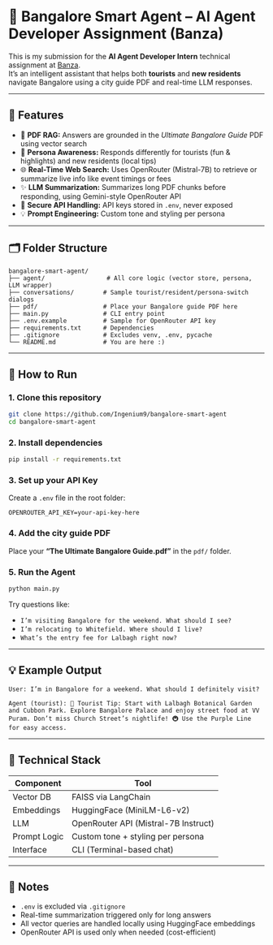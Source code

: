# 🧠 Bangalore Smart Agent – AI Agent Developer Assignment (Banza)

This is my submission for the **AI Agent Developer Intern** technical assignment at [Banza](https://www.banza.xyz/).  
It’s an intelligent assistant that helps both **tourists** and **new residents** navigate Bangalore using a city guide PDF and real-time LLM responses.

---

## 🔧 Features

- 📄 **PDF RAG:** Answers are grounded in the _Ultimate Bangalore Guide_ PDF using vector search
- 🧍 **Persona Awareness:** Responds differently for tourists (fun & highlights) and new residents (local tips)
- 🌐 **Real-Time Web Search:** Uses OpenRouter (Mistral-7B) to retrieve or summarize live info like event timings or fees
- ✨ **LLM Summarization:** Summarizes long PDF chunks before responding, using Gemini-style OpenRouter API
- 🔐 **Secure API Handling:** API keys stored in `.env`, never exposed
- 💡 **Prompt Engineering:** Custom tone and styling per persona

---

## 🗂 Folder Structure

```
bangalore-smart-agent/
├── agent/                 # All core logic (vector store, persona, LLM wrapper)
├── conversations/        # Sample tourist/resident/persona-switch dialogs
├── pdf/                  # Place your Bangalore guide PDF here
├── main.py               # CLI entry point
├── .env.example          # Sample for OpenRouter API key
├── requirements.txt      # Dependencies
├── .gitignore            # Excludes venv, .env, pycache
└── README.md             # You are here :)
```

---

## 🚀 How to Run

### 1. Clone this repository

```bash
git clone https://github.com/Ingenium9/bangalore-smart-agent
cd bangalore-smart-agent
```

### 2. Install dependencies

```bash
pip install -r requirements.txt
```

### 3. Set up your API Key

Create a `.env` file in the root folder:

```env
OPENROUTER_API_KEY=your-api-key-here
```

### 4. Add the city guide PDF

Place your **“The Ultimate Bangalore Guide.pdf”** in the `pdf/` folder.

### 5. Run the Agent

```bash
python main.py
```

Try questions like:

- `I’m visiting Bangalore for the weekend. What should I see?`
- `I’m relocating to Whitefield. Where should I live?`
- `What’s the entry fee for Lalbagh right now?`

---

## 💡 Example Output

```text
User: I’m in Bangalore for a weekend. What should I definitely visit?

Agent (tourist): 🌆 Tourist Tip: Start with Lalbagh Botanical Garden and Cubbon Park. Explore Bangalore Palace and enjoy street food at VV Puram. Don’t miss Church Street’s nightlife! 🚇 Use the Purple Line for easy access.
```

---

## 🧠 Technical Stack

| Component    | Tool                                 |
| ------------ | ------------------------------------ |
| Vector DB    | FAISS via LangChain                  |
| Embeddings   | HuggingFace (MiniLM-L6-v2)           |
| LLM          | OpenRouter API (Mistral-7B Instruct) |
| Prompt Logic | Custom tone + styling per persona    |
| Interface    | CLI (Terminal-based chat)            |

---

## 📌 Notes

- `.env` is excluded via `.gitignore`
- Real-time summarization triggered only for long answers
- All vector queries are handled locally using HuggingFace embeddings
- OpenRouter API is used only when needed (cost-efficient)

